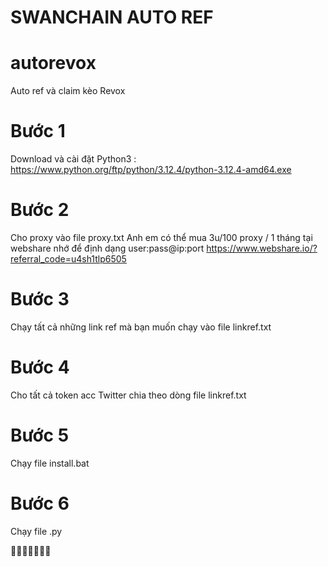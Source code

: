 # SWANCHAIN AUTO REF

# autorevox
Auto ref và claim kèo Revox

# Bước 1 
Download và cài đặt Python3 : https://www.python.org/ftp/python/3.12.4/python-3.12.4-amd64.exe

# Bước 2
Cho proxy vào file proxy.txt 
Anh em có thể mua 3u/100 proxy / 1 tháng tại webshare nhớ để định dạng user:pass@ip:port
https://www.webshare.io/?referral_code=u4sh1tlp6505

# Bước 3
Chạy tất cả những link ref mà bạn muốn chạy vào file linkref.txt

# Bước 4
Cho tất cả token acc Twitter chia theo dòng file linkref.txt

# Bước 5
Chạy file install.bat

# Bước 6
Chạy file .py

💩💩💩💩💩💩💩
